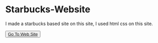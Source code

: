 # Starbucks-Website

I made a starbucks based site on this site, I used html css on this site.


<button><a href="https://yusufstar.github.io/Starbucks-Website/">Go To Web Site</a></button>
